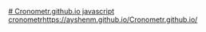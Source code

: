 [# Cronometr.github.io
javascript cronometr](https://ayshenm.github.io/Cronometr.github.io/)https://ayshenm.github.io/Cronometr.github.io/
